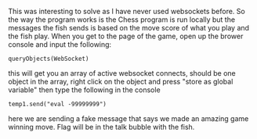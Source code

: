 This was interesting to solve as I have never used websockets before. So the way the program works is the Chess program is run locally but the messages the fish sends is based on the move score of what you play and the fish play. When you get to the page of the game, open up the brower console and input the following:

```
queryObjects(WebSocket)
```

this will get you an array of active websocket connects, should be one object in the array, right click on the object and press "store as global variable" then type the following in the console

```
temp1.send("eval -99999999")
```

here we are sending a fake message that says we made an amazing game winning move. Flag will be in the talk bubble with the fish.